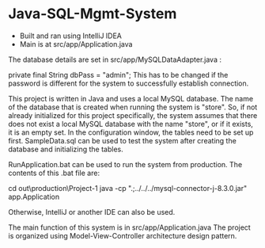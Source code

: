 # Java-SQL-Mgmt-System
- Built and ran using IntelliJ IDEA
- Main is at src/app/Application.java

The database details are set in src/app/MySQLDataAdapter.java :

private final String dbPass = "admin";
This has to be changed if the password is different for the system to
successfully establish connection.

This project is written in Java and uses a local MySQL database.
The name of the database that is created when running the system is
"store". So, if not already initialized for this project specifically, 
the system assumes that there does not exist a local MySQL
database with the name "store", or if it exists, it is an empty set.
In the configuration window, the tables need to be set up first. SampleData.sql
can be used to test the system after creating the database and initializing the
tables.

RunApplication.bat can be used to run the system from production. The contents
of this .bat file are:

cd out\production\Project-1
java -cp ".;../../../mysql-connector-j-8.3.0.jar" app.Application

Otherwise, IntelliJ or another IDE can also be used.

The main function of this system is in src/app/Application.java
The project is organized using Model-View-Controller architecture design pattern.
